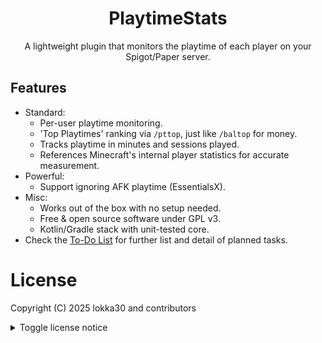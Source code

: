 <div align="center">

# PlaytimeStats

A lightweight plugin that monitors the playtime of each player on your Spigot/Paper server.

</div>

## Features

* Standard:
  * Per-user playtime monitoring.
  * 'Top Playtimes' ranking via `/pttop`, just like `/baltop` for money.
  * Tracks playtime in minutes and sessions played.
  * References Minecraft's internal player statistics for accurate measurement.
* Powerful:
  * Support ignoring AFK playtime (EssentialsX).
* Misc:
  * Works out of the box with no setup needed.
  * Free & open source software under GPL v3.
  * Kotlin/Gradle stack with unit-tested core.
* Check the [To-Do List][TODOLIST] for further list and detail of planned tasks. 

# License

Copyright (C) 2025 lokka30 and contributors

<details>
<summary>Toggle license notice</summary>

> This program is free software: you can redistribute it and/or modify
> it under the terms of the GNU General Public License as published by
> the Free Software Foundation, either version 3 of the License, or
(at your option) any later version.
>
> This program is distributed in the hope that it will be useful,
> but WITHOUT ANY WARRANTY; without even the implied warranty of
> MERCHANTABILITY or FITNESS FOR A PARTICULAR PURPOSE. See the
> GNU General Public License for more details.
>
> You should have received a copy of the GNU General Public License
> along with this program. If not, see <https://www.gnu.org/licenses/>.

[TODOLIST]: https://github.com/orgs/ArcanePlugins/projects/11/views/1

</details>